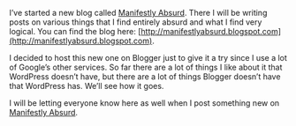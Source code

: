 I’ve started a new blog called [Manifestly Absurd](http://manifestlyabsurd.blogspot.com). There I will be writing posts on various things that I find entirely absurd and what I find very logical. You can find the blog here: [http://manifestlyabsurd.blogspot.com](http://manifestlyabsurd.blogspot.com).

I decided to host this new one on Blogger just to give it a try since I use a lot of Google’s other services. So far there are a lot of things I like about it that WordPress doesn’t have, but there are a lot of things Blogger doesn’t have that WordPress has. We’ll see how it goes.

I will be letting everyone know here as well when I post something new on [Manifestly Absurd](http://manifestlyabsurd.blogspot.com).
